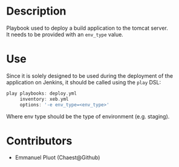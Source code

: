 # Description

Playbook used to deploy a build application to the tomcat server.  
It needs to be provided with an `env_type` value.

# Use

Since it is solely designed to be used during the deployment of the application on Jenkins, it should be called using the `play` DSL:
```groovy
play playbooks: deploy.yml
     inventory: xeb.yml
     options: '-e env_type=<env_type>'
```

Where env type should be the type of environment (e.g. staging).

# Contributors

 - Emmanuel Pluot (Chaest@Github)

